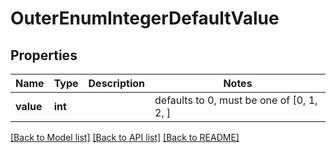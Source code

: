# OuterEnumIntegerDefaultValue

## Properties
Name | Type | Description | Notes
------------ | ------------- | ------------- | -------------
**value** | **int** |  | defaults to 0,  must be one of [0, 1, 2, ]

[[Back to Model list]](../README.md#documentation-for-models) [[Back to API list]](../README.md#documentation-for-api-endpoints) [[Back to README]](../README.md)


